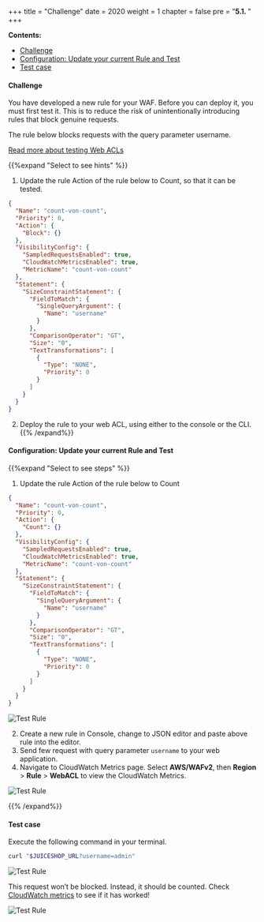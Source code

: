 +++
title = "Challenge"
date = 2020
weight = 1
chapter = false
pre = "<b>5.1. </b>"
+++

**Contents:**
- [Challenge](#challenge)
- [Configuration: Update your current Rule and Test](#configuration-update-your-current-rule-and-test)
- [Test case](#test-case)

#### Challenge
You have developed a new rule for your WAF. Before you can deploy it, you must first test it. This is to reduce the risk of unintentionally introducing rules that block genuine requests.

The rule below blocks requests with the query parameter username.

[Read more about testing Web ACLs](https://docs.aws.amazon.com/waf/latest/developerguide/web-acl-testing.html)

{{%expand "Select to see hints" %}}
1. Update the rule Action of the rule below to Count, so that it can be tested.
```json
{
  "Name": "count-von-count",
  "Priority": 0,
  "Action": {
    "Block": {}
  },
  "VisibilityConfig": {
    "SampledRequestsEnabled": true,
    "CloudWatchMetricsEnabled": true,
    "MetricName": "count-von-count"
  },
  "Statement": {
    "SizeConstraintStatement": {
      "FieldToMatch": {
        "SingleQueryArgument": {
          "Name": "username"
        }
      },
      "ComparisonOperator": "GT",
      "Size": "0",
      "TextTransformations": [
        {
          "Type": "NONE",
          "Priority": 0
        }
      ]
    }
  }
}
```
2. Deploy the rule to your web ACL, using either to the console or the CLI.
{{% /expand%}}

#### Configuration: Update your current Rule and Test

{{%expand "Select to see steps" %}}
1. Update the rule Action of the rule below to Count

```json
{
  "Name": "count-von-count",
  "Priority": 0,
  "Action": {
    "Count": {}
  },
  "VisibilityConfig": {
    "SampledRequestsEnabled": true,
    "CloudWatchMetricsEnabled": true,
    "MetricName": "count-von-count"
  },
  "Statement": {
    "SizeConstraintStatement": {
      "FieldToMatch": {
        "SingleQueryArgument": {
          "Name": "username"
        }
      },
      "ComparisonOperator": "GT",
      "Size": "0",
      "TextTransformations": [
        {
          "Type": "NONE",
          "Priority": 0
        }
      ]
    }
  }
}
```

![Test Rule](../../../images/5/1.png?width=90pc)

2. Create a new rule in Console, change to JSON editor and paste above rule into the editor.
3. Send few request with query parameter ```username``` to your web application.
4. Navigate to CloudWatch Metrics page. Select **AWS/WAFv2**, then **Region** > **Rule** > **WebACL** to view the CloudWatch Metrics.

![Test Rule](../../../images/5/3.png?width=90pc)

{{% /expand%}}

#### Test case

Execute the following command in your terminal.

```bash
curl "$JUICESHOP_URL?username=admin"
```

![Test Rule](../../../images/5/2.png?width=90pc)

This request won’t be blocked. Instead, it should be counted. Check [CloudWatch metrics](https://console.aws.amazon.com/cloudwatch/home?#metricsV2:graph=~()) to see if it has worked!

![Test Rule](../../../images/5/4.png?width=90pc)

